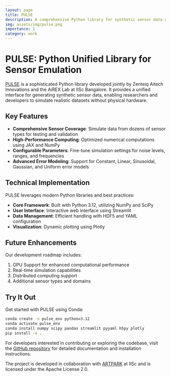 ```yaml
---
layout: page
title: PULSE
description: A comprehensive Python library for synthetic sensor data generation
img: assets/img/pulse.png
importance: 1
category: work
---
```


# PULSE: Python Unified Library for Sensor Emulation

[PULSE](https://github.com/zenoxml/pulse) is a sophisticated Python library developed jointly by Zenteiq Aitech Innovations and the AiREX Lab at IISc Bangalore. It provides a unified interface for generating synthetic sensor data, enabling researchers and developers to simulate realistic datasets without physical hardware.


## Key Features
- **Comprehensive Sensor Coverage**: Simulate data from dozens of sensor types for testing and validation
- **High-Performance Computing**: Optimized numerical computations using JAX and NumPy
- **Configurable Parameters**: Fine-tune simulation settings for noise levels, ranges, and frequencies
- **Advanced Error Modeling**: Support for Constant, Linear, Sinusoidal, Gaussian, and Uniform error models

## Technical Implementation

PULSE leverages modern Python libraries and best practices:

- **Core Framework**: Built with Python 3.12, utilizing NumPy and SciPy
- **User Interface**: Interactive web interface using Streamlit
- **Data Management**: Efficient handling with HDF5 and YAML configuration
- **Visualization**: Dynamic plotting using Plotly

## Future Enhancements

Our development roadmap includes:

1. GPU Support for enhanced computational performance
2. Real-time simulation capabilities
3. Distributed computing support
4. Additional sensor types and domains

## Try It Out

Get started with PULSE using Conda:

```bash
conda create -n pulse_env python=3.12
conda activate pulse_env
conda install numpy scipy pandas streamlit pyyaml h5py plotly
pip install -e .
```

For developers interested in contributing or exploring the codebase, visit the [GitHub repository](https://github.com/zenoxml/pulse) for detailed documentation and installation instructions.

The project is developed in collaboration with [ARTPARK](https://artpark.in) at IISc and is licensed under the Apache License 2.0.